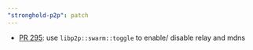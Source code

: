 ```yaml
---
"stronghold-p2p": patch
---
```


- [PR 295](https://github.com/iotaledger/stronghold.rs/pull/295): use `libp2p::swarm::toggle` to enable/ disable relay and mdns
